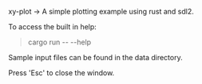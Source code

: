 xy-plot -> A simple plotting example using rust and sdl2.

To access the built in help:
>cargo run -- --help

Sample input files can be found in the data directory.

Press 'Esc' to close the window.

